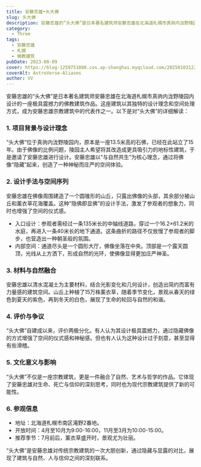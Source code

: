 ```yaml
---
title: 安藤忠雄•头大佛
slug: 头大佛
description: 安藤忠雄的“头大佛”是日本著名建筑师安藤忠雄在北海道札幌市真驹内泷野陵园内设计的一座极具震撼力的佛教建筑作品。这座建筑以其独特的设计理念和空间处理方式，成为安藤忠雄宗教建筑中的代表作之一
category:
  - Three
tags:
  - 安藤忠雄
  - 札幌
  - 佛教建筑
pubDate: 2023-08-09
cover: https://blog-1259751088.cos.ap-shanghai.myqcloud.com/20250103122342999.png?imageSlim
coverAlt: AstroVerse-Aliases
author: VV
---
```


安藤忠雄的“头大佛”是日本著名建筑师安藤忠雄在北海道札幌市真驹内泷野陵园内设计的一座极具震撼力的佛教建筑作品。这座建筑以其独特的设计理念和空间处理方式，成为安藤忠雄宗教建筑中的代表作之一。以下是对“头大佛”的详细解读：

### 1. 项目背景与设计理念
“头大佛”位于真驹内泷野陵园内，原本是一座13.5米高的石佛，已经在此站立了15年。由于佛像的比例问题，陵园主人希望将其改造成更具吸引力的地标性建筑，于是邀请了安藤忠雄进行设计。安藤忠雄以“与自然共生”为核心理念，通过将佛像“隐藏”起来，创造了一种神秘而庄严的空间体验。

### 2. 设计手法与空间序列
安藤忠雄在佛像周围建造了一个圆锥形的山丘，只露出佛像的头部，其余部分被山丘和薰衣草花海覆盖。这种“隐佛即显佛”的设计手法，激发了参观者的想象力，同时也增强了空间的仪式感。

- 入口设计：参观者需经过一条135米长的中轴线道路，穿过一个16.2×61.2米的水庭，再进入一条40米长的地下通道。这条曲折的路径不仅放慢了参观者的脚步，也营造出一种朝圣般的氛围。
- 内部空间：通道尽头是一个圆形大厅，佛像坐落在中央。顶部是一个露天圆顶，光线从上方洒下，形成自然的光环，使佛像显得更加庄严神圣。

### 3. 材料与自然融合
安藤忠雄以清水混凝土为主要材料，结合光影变化和几何设计，创造出简约而富有力量感的建筑空间。山丘上种植了15万株薰衣草，随着季节变化，景观从春天的绿色到夏天的紫色，再到冬天的白色，展现了生命的轮回与自然的和谐。

### 4. 评价与争议
“头大佛”自建成以来，评价两极分化。有人认为其设计极具震撼力，通过隐藏佛像的方式增强了空间的仪式感和神秘感。但也有人认为这种设计过于刻意，甚至显得有些滑稽。

### 5. 文化意义与影响
“头大佛”不仅是一座宗教建筑，更是一件融合了自然、艺术与哲学的作品。它体现了安藤忠雄对生命、死亡与信仰的深刻思考，同时也为现代宗教建筑提供了新的可能性。

### 6. 参观信息
- 地址：北海道札幌市南区滝野2番地。
- 开放时间：4月至10月为9:00-16:00，11月至3月为10:00-15:00。
- 推荐季节：7月前后，薰衣草盛开时，景观尤为壮丽。

“头大佛”是安藤忠雄对传统宗教建筑的一次大胆创新，通过隐藏与显露的对比，展现了建筑与自然、人与信仰之间的深刻联系。